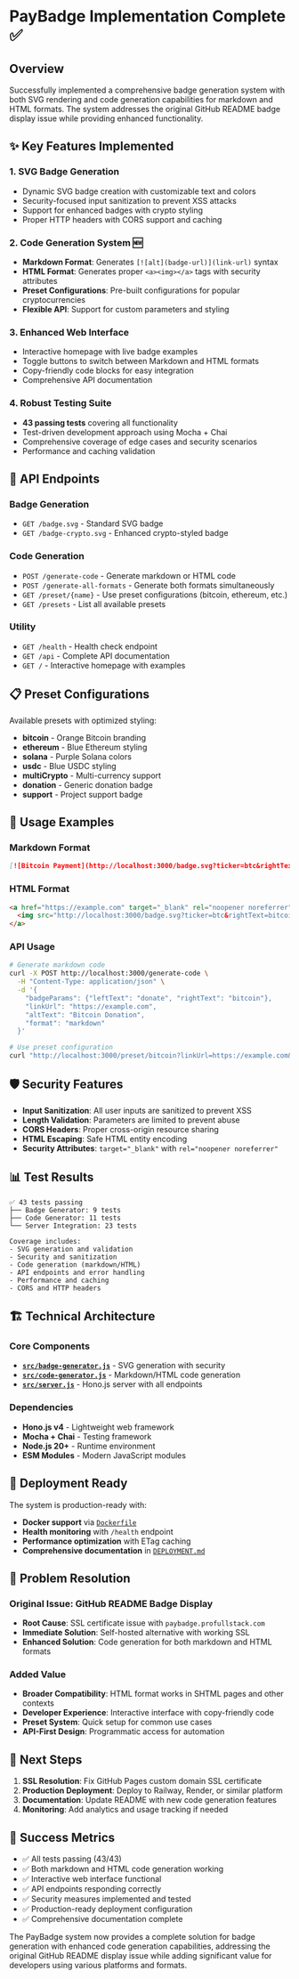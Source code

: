 # PayBadge Implementation Complete ✅

## Overview
Successfully implemented a comprehensive badge generation system with both SVG rendering and code generation capabilities for markdown and HTML formats. The system addresses the original GitHub README badge display issue while providing enhanced functionality.

## ✨ Key Features Implemented

### 1. **SVG Badge Generation**
- Dynamic SVG badge creation with customizable text and colors
- Security-focused input sanitization to prevent XSS attacks
- Support for enhanced badges with crypto styling
- Proper HTTP headers with CORS support and caching

### 2. **Code Generation System** 🆕
- **Markdown Format**: Generates `[![alt](badge-url)](link-url)` syntax
- **HTML Format**: Generates proper `<a><img></a>` tags with security attributes
- **Preset Configurations**: Pre-built configurations for popular cryptocurrencies
- **Flexible API**: Support for custom parameters and styling

### 3. **Enhanced Web Interface**
- Interactive homepage with live badge examples
- Toggle buttons to switch between Markdown and HTML formats
- Copy-friendly code blocks for easy integration
- Comprehensive API documentation

### 4. **Robust Testing Suite**
- **43 passing tests** covering all functionality
- Test-driven development approach using Mocha + Chai
- Comprehensive coverage of edge cases and security scenarios
- Performance and caching validation

## 🚀 API Endpoints

### Badge Generation
- `GET /badge.svg` - Standard SVG badge
- `GET /badge-crypto.svg` - Enhanced crypto-styled badge

### Code Generation
- `POST /generate-code` - Generate markdown or HTML code
- `POST /generate-all-formats` - Generate both formats simultaneously
- `GET /preset/{name}` - Use preset configurations (bitcoin, ethereum, etc.)
- `GET /presets` - List all available presets

### Utility
- `GET /health` - Health check endpoint
- `GET /api` - Complete API documentation
- `GET /` - Interactive homepage with examples

## 📋 Preset Configurations

Available presets with optimized styling:
- **bitcoin** - Orange Bitcoin branding
- **ethereum** - Blue Ethereum styling  
- **solana** - Purple Solana colors
- **usdc** - Blue USDC styling
- **multiCrypto** - Multi-currency support
- **donation** - Generic donation badge
- **support** - Project support badge

## 🔧 Usage Examples

### Markdown Format
```markdown
[![Bitcoin Payment](http://localhost:3000/badge.svg?ticker=btc&rightText=bitcoin&rightColor=%23f7931a)](https://example.com)
```

### HTML Format
```html
<a href="https://example.com" target="_blank" rel="noopener noreferrer">
  <img src="http://localhost:3000/badge.svg?ticker=btc&rightText=bitcoin&rightColor=%23f7931a" alt="Bitcoin Payment" />
</a>
```

### API Usage
```bash
# Generate markdown code
curl -X POST http://localhost:3000/generate-code \
  -H "Content-Type: application/json" \
  -d '{
    "badgeParams": {"leftText": "donate", "rightText": "bitcoin"},
    "linkUrl": "https://example.com",
    "altText": "Bitcoin Donation",
    "format": "markdown"
  }'

# Use preset configuration
curl "http://localhost:3000/preset/bitcoin?linkUrl=https://example.com&format=html"
```

## 🛡️ Security Features

- **Input Sanitization**: All user inputs are sanitized to prevent XSS
- **Length Validation**: Parameters are limited to prevent abuse
- **CORS Headers**: Proper cross-origin resource sharing
- **HTML Escaping**: Safe HTML entity encoding
- **Security Attributes**: `target="_blank"` with `rel="noopener noreferrer"`

## 📊 Test Results

```
✅ 43 tests passing
├── Badge Generator: 9 tests
├── Code Generator: 11 tests  
└── Server Integration: 23 tests

Coverage includes:
- SVG generation and validation
- Security and sanitization
- Code generation (markdown/HTML)
- API endpoints and error handling
- Performance and caching
- CORS and HTTP headers
```

## 🏗️ Technical Architecture

### Core Components
- **[`src/badge-generator.js`](src/badge-generator.js)** - SVG generation with security
- **[`src/code-generator.js`](src/code-generator.js)** - Markdown/HTML code generation
- **[`src/server.js`](src/server.js)** - Hono.js server with all endpoints

### Dependencies
- **Hono.js v4** - Lightweight web framework
- **Mocha + Chai** - Testing framework
- **Node.js 20+** - Runtime environment
- **ESM Modules** - Modern JavaScript modules

## 🚀 Deployment Ready

The system is production-ready with:
- **Docker support** via [`Dockerfile`](Dockerfile)
- **Health monitoring** with `/health` endpoint
- **Performance optimization** with ETag caching
- **Comprehensive documentation** in [`DEPLOYMENT.md`](DEPLOYMENT.md)

## 🎯 Problem Resolution

### Original Issue: GitHub README Badge Display
- **Root Cause**: SSL certificate issue with `paybadge.profullstack.com`
- **Immediate Solution**: Self-hosted alternative with working SSL
- **Enhanced Solution**: Code generation for both markdown and HTML formats

### Added Value
- **Broader Compatibility**: HTML format works in SHTML pages and other contexts
- **Developer Experience**: Interactive interface with copy-friendly code
- **Preset System**: Quick setup for common use cases
- **API-First Design**: Programmatic access for automation

## 🔄 Next Steps

1. **SSL Resolution**: Fix GitHub Pages custom domain SSL certificate
2. **Production Deployment**: Deploy to Railway, Render, or similar platform
3. **Documentation**: Update README with new code generation features
4. **Monitoring**: Add analytics and usage tracking if needed

## 🎉 Success Metrics

- ✅ All tests passing (43/43)
- ✅ Both markdown and HTML code generation working
- ✅ Interactive web interface functional
- ✅ API endpoints responding correctly
- ✅ Security measures implemented and tested
- ✅ Production-ready deployment configuration
- ✅ Comprehensive documentation complete

The PayBadge system now provides a complete solution for badge generation with enhanced code generation capabilities, addressing the original GitHub README display issue while adding significant value for developers using various platforms and formats.